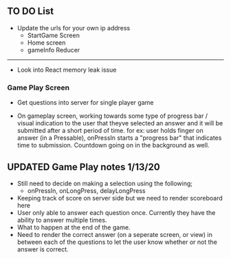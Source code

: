 ## TO DO List

* Update the urls for your own ip address
  * StartGame Screen
  * Home screen
  * gameInfo Reducer

***************************

* Look into React memory leak issue

### Game Play Screen
* Get questions into server for single player game

* On gameplay screen, working towards some type of progress bar / visual indication to the user that theyve selected an answer and it will be submitted after a short period of time. for ex: user holds finger on answer (in a Pressable), onPressIn starts a "progress bar" that indicates time to submission. Countdown going on in the background as well. 

## UPDATED Game Play notes 1/13/20

* Still need to decide on making a selection using the following;
  * onPressIn, onLongPress, delayLongPress
* Keeping track of score on server side but we need to render scoreboard here
* User only able to answer each question once.  Currently they have the ability to answer multiple times. 
*  What to happen at the end of the game.  
*  Need to render the correct answer (on a seperate screen, or view) in between each of the questions to let the user know whether or not the answer is correct. 

